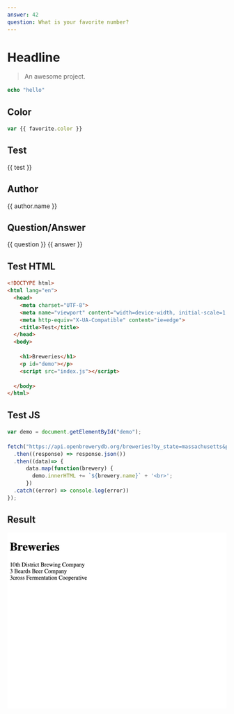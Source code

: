 ```yaml
---
answer: 42
question: What is your favorite number?
---
```


# Headline

> An awesome project.

```php
echo "hello"
```

## Color
```js
var {{ favorite.color }}
```

## Test
{{ test }}

## Author
{{ author.name }}

## Question/Answer
{{ question }}
{{ answer }}

## Test HTML
```html
<!DOCTYPE html>
<html lang="en">
  <head>
    <meta charset="UTF-8">
    <meta name="viewport" content="width=device-width, initial-scale=1.0">
    <meta http-equiv="X-UA-Compatible" content="ie=edge">
    <title>Test</title>
  </head>
  <body>

    <h1>Breweries</h1>
    <p id="demo"></p>
    <script src="index.js"></script>
  
  </body>
</html>
```

## Test JS
```js
var demo = document.getElementById("demo");

fetch("https://api.openbrewerydb.org/breweries?by_state=massachusetts&per_page=3")
  .then((response) => response.json())
  .then((data)=> {
      data.map(function(brewery) {
        demo.innerHTML += `${brewery.name}` + '<br>';
      })
  .catch((error) => console.log(error))
});
```

## Result
![](breweries.png)
